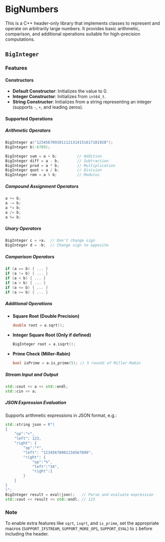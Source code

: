 # BigNumbers

This is a C++ header-only library that implements classes to represent and operate on arbitrarily large numbers. It provides basic arithmetic, comparison, and additional operations suitable for high-precision computations.

## `BigInteger`

### Features

#### Constructors
- **Default Constructor**: Initializes the value to 0.
- **Integer Constructor**: Initializes from `int64_t`.
- **String Constructor**: Initializes from a string representing an integer (supports `-`, `+`, and leading zeros).

#### Supported Operations

##### Arithmetic Operators
```cpp
BigInteger a("1234567891011121314151617181920");
BigInteger b(-6789);

BigInteger sum = a + b;         // Addition
BigInteger diff = a - b;        // Subtraction
BigInteger prod = a * b;        // Multiplication
BigInteger quot = a / b;        // Division
BigInteger rem = a % b;         // Modulus
```

##### Compound Assignment Operators
```cpp
a += b;
a -= b;
a *= b;
a /= b;
a %= b;
```

##### Unary Operators
```cpp
BigInteger c = +a;  // Don't change sign
BigInteger d = -b;  // Change sign to opposite
```

##### Comparison Operators
```cpp
if (a == b) { ... }
if (a != b) { ... }
if (a < b) { ... }
if (a > b) { ... }
if (a <= b) { ... }
if (a >= b) { ... }
```

##### Additional Operations
- **Square Root (Double Precision)**
  ```cpp
  double root = a.sqrt();
  ```
- **Integer Square Root (Only if defined)**
  ```cpp
  BigInteger root = a.isqrt();
  ```
- **Prime Check (Miller-Rabin)**
  ```cpp
  bool isPrime = a.is_prime(5); // 5 rounds of Miller-Rabin
  ```

##### Stream Input and Output
```cpp
std::cout << a << std::endl;
std::cin >> a;
```

##### JSON Expression Evaluation
Supports arithmetic expressions in JSON format, e.g.:
```cpp
std::string json = R"(
{
    "op":"+",
    "left": 123,
    "right": {
        "op":"*",
        "left": "12345678901234567890",
        "right": {
            "op":"%",
            "left":"34",
            "right":1
        }
    }
}
)";
BigInteger result = eval(json);   // Parse and evaluate expression
std::cout << result << std::endl; // 123
```

### Note
To enable extra features like `sqrt`, `isqrt`, and `is_prime`, set the appropriate macros (`SUPPORT_IFSTREAM`, `SUPPORT_MORE_OPS`, `SUPPORT_EVAL`) to `1` before including the header.
